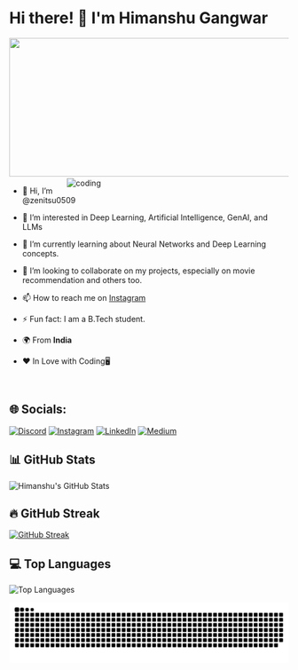 # Hi there! 👋 I'm Himanshu Gangwar
<img src="https://github.com/zenitsu0509/DeepVisionModels/blob/5dcd9ce0bd81c474ebf863978817d17076348973/assets/Screenshot%202024-12-03%20201700.png" width="1000" height="250">
<br/>

<img align="right" alt="coding" width="400"  src="https://github.com/zenitsu0509/DeepVisionModels/blob/fe20492aa972cc2ff4d89bd2282bed2e9543e248/assets/boy_coding.jpeg">


- 👋 Hi, I’m @zenitsu0509

- 👀 I’m interested in Deep Learning, Artificial Intelligence, GenAI, and LLMs

- 🌱 I’m currently learning about Neural Networks and Deep Learning concepts.
  
- 💞️ I’m looking to collaborate on my projects, especially on movie recommendation and others too.

- 📫 How to reach me on <a href="https://www.instagram.com/sanatani.himanshu.gangwar.07/">Instagram</a>
  
- ⚡ Fun fact: I am a B.Tech student.

- 🌍 From **India**

- ❤️ In Love with Coding🖥️

  <br/>



## 🌐 Socials:
[![Discord](https://img.shields.io/badge/Discord-%237289DA.svg?logo=discord&logoColor=white)](https://discord.gg/https://discord.gg/ZT4Pmhmn) [![Instagram](https://img.shields.io/badge/Instagram-%23E4405F.svg?logo=Instagram&logoColor=white)](https://instagram.com/sanatani.himansshu.gangwar07) [![LinkedIn](https://img.shields.io/badge/LinkedIn-%230077B5.svg?logo=linkedin&logoColor=white)](https://linkedin.com/in/https://www.linkedin.com/in/himanshu-gangwar-a1b05) [![Medium](https://img.shields.io/badge/Medium-12100E?logo=medium&logoColor=white)](https://medium.com/@@himanshugangwar0509)

## 📊 GitHub Stats

![Himanshu's GitHub Stats](https://github-readme-stats.vercel.app/api?username=zenitsu0509&show_icons=true&theme=radical)

## 🔥 GitHub Streak

[![GitHub Streak](https://streak-stats.demolab.com/?user=zenitsu0509&theme=radical)](https://git.io/streak-stats)

## 💻 Top Languages

![Top Languages](https://github-readme-stats.vercel.app/api/top-langs/?username=zenitsu0509&layout=compact&theme=radical)

<picture>
  <source media="(prefers-color-scheme: dark)" srcset="https://raw.githubusercontent.com/zenitsu0509/zenitsu0509/output/github-snake-dark.svg" />
  <source media="(prefers-color-scheme: light)" srcset="https://raw.githubusercontent.com/zenitsu0509/zenitsu0509/output/github-snake.svg" />
  <img alt="github-snake" src="https://raw.githubusercontent.com/zenitsu0509/zenitsu0509/output/github-snake.svg" />
</picture>
